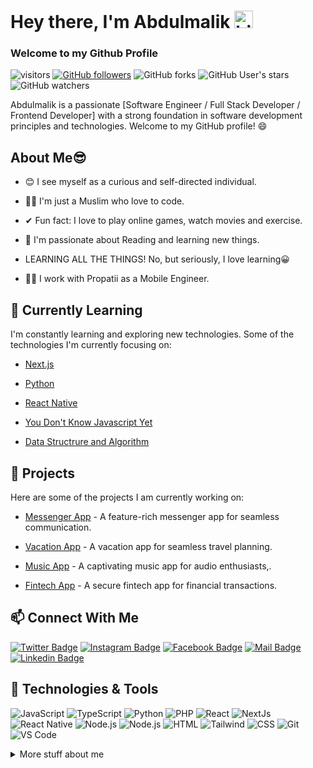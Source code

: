 # Hey there, I'm Abdulmalik <img src="https://user-images.githubusercontent.com/1303154/88677602-1635ba80-d120-11ea-84d8-d263ba5fc3c0.gif" width="30px" height="28px"  alt="hi">
### Welcome to my Github Profile
![visitors](https://visitor-badge.laobi.icu/badge?page_id=devProMaleek.devProMaleek)
[![GitHub followers](https://img.shields.io/github/followers/devProMaleek.svg?style=social&label=Follow)](https://github.com/devProMaleek?tab=followers)
![GitHub forks](https://img.shields.io/github/forks/devProMaleek/devProMaleek?style=social)
![GitHub User's stars](https://img.shields.io/github/stars/devProMaleek?style=social)
![GitHub watchers](https://img.shields.io/github/watchers/devProMaleek/devProMaleek?style=social)


Abdulmalik is a passionate [Software Engineer / Full Stack Developer / Frontend Developer] with a strong foundation in software development principles and technologies. Welcome to my GitHub profile! 😄

## About Me😎

- 😊 I see myself as a curious and self-directed individual.

- 👳‍♂️ I'm just a Muslim who love to code.

- ✔  Fun fact: I love to play online games, watch movies and exercise.

- 📖 I'm passionate about Reading and learning new things.

- LEARNING ALL THE THINGS! No, but seriously, I love learning😀

- 👨‍💻 I work with Propatii as a Mobile Engineer.

## 🌱 Currently Learning

I'm constantly learning and exploring new technologies. Some of the technologies I'm currently focusing on:

- [Next.js](https://nextjs.org/)

- [Python](https://www.python.org/)

- [React Native](https://reactnative.dev/)

- [You Don't Know Javascript Yet](https://github.com/getify/You-Dont-Know-JS/blob/2nd-ed/get-started/README.md)

- [Data Structrure and Algorithm]()

## 🚀 Projects

Here are some of the projects I am  currently working on:

- [Messenger App](https://github.com/devProMaleek/messenger-app) - A feature-rich messenger app for seamless communication.

- [Vacation App](https://github.com/devProMaleek/airbnb-clone) - A vacation app for seamless travel planning.

- [Music App](https://github.com/devProMaleek/music-app) - A   captivating music app for audio enthusiasts,.

- [Fintech App](https://github.com/devProMaleek/fintech-app) - A  secure fintech app for financial transactions.


## 📫 Connect With Me

[![Twitter Badge](https://img.shields.io/badge/-devProMaleek-1ca0f1?style=flat&labelColor=1ca0f1&logo=twitter&logoColor=white&link=https://twitter.com/devProMaleek)](https://twitter.com/devProMaleek)
[![Instagram Badge](https://img.shields.io/badge/-devProMaleek07-e84393?style=flat&labelColor=e84393&logo=instagram&logoColor=white)](https://www.instagram.com/devpromaleek07/)
[![Facebook Badge](https://img.shields.io/badge/-Abdulmalik%20Adebayo-0e76a8?style=flat&labelColor=blue&logo=facebook&logoColor=white)](https://web.facebook.com/profile.php?id=100081783975713)
[![Mail Badge](https://img.shields.io/badge/-abdulmalikadebayo07-c0392b?style=flat&labelColor=c0392b&logo=gmail&logoColor=white)](mailto:abdulmalikadebayo07@gmail.com)
[![Linkedin Badge](https://img.shields.io/badge/-Abdulmalik%20Adebayo-0e76a8?style=flat&labelColor=0e76a8&logo=linkedin&logoColor=white)](https://www.linkedin.com/in/devpromaleek/)


## 🔧 Technologies & Tools
![JavaScript](https://img.shields.io/badge/-JavaScript-F7DF1E?logo=javascript&logoColor=black&style=flat)
![TypeScript](https://img.shields.io/badge/-TypeScript-blue?logo=typescript&logoColor=black&style=flat)
![Python](https://img.shields.io/badge/-Python-blue?logo=python&logoColor=yellow&style=flat)
![PHP](https://img.shields.io/badge/-PHP-purple?logo=php&logoColor=white&style=flat)
![React](https://img.shields.io/badge/-React-61DAFB?logo=react&logoColor=black&style=flat)
![NextJs](https://img.shields.io/badge/-NextJs-000?logo=Next.js&logoColor=white&style=flat)
![React Native](https://img.shields.io/badge/-React%20Native-61DAFB?logo=react&logoColor=black&style=flat)
![Node.js](https://img.shields.io/badge/-Laravel-red?logo=laravel&logoColor=white&style=flat)
![Node.js](https://img.shields.io/badge/-Node.js-339933?logo=node.js&logoColor=white&style=flat)
![HTML](https://img.shields.io/badge/-HTML5-E34F26?logo=html5&logoColor=white&style=flat)
![Tailwind](https://img.shields.io/badge/-TailwindCSS-61DAFB?logo=tailwindcss&logoColor=black&style=flat)
![CSS](https://img.shields.io/badge/-CSS3-1572B6?logo=css3&logoColor=white&style=flat)
![Git](https://img.shields.io/badge/-Git-F05032?logo=git&logoColor=white&style=flat)
![VS Code](https://img.shields.io/badge/-VS%20Code-007ACC?logo=visual-studio-code&logoColor=white&style=flat)

<details>
<summary>
More stuff about me
</summary>

## 📈 GitHub Stats

![Abdulmalik's GitHub Stats](https://github-readme-stats.vercel.app/api?username=devProMaleek&show_icons=true&hide_title=false&count_private=true&theme=dark)

[![Top Langs](https://github-readme-stats.vercel.app/api/top-langs/?username=devProMaleek&layout=donut&theme=dark)](https://github.com/anuraghazra/github-readme-stats)

[![Abdulmalik's wakatime stats](https://github-readme-stats.vercel.app/api/wakatime?username=@devProMaleek&theme=dark)](https://github.com/anuraghazra/github-readme-stats)


